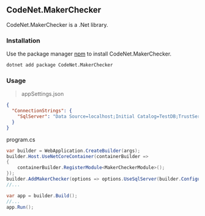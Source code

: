 ## CodeNet.MakerChecker

CodeNet.MakerChecker is a .Net library.

### Installation

Use the package manager [npm](https://www.nuget.org/packages/CodeNet.MakerChecker/) to install CodeNet.MakerChecker.

```bash
dotnet add package CodeNet.MakerChecker
```

### Usage
> appSettings.json
```json
{
  "ConnectionStrings": {
    "SqlServer": "Data Source=localhost;Initial Catalog=TestDB;TrustServerCertificate=true"
  }
}
```
program.cs
```csharp
var builder = WebApplication.CreateBuilder(args);
builder.Host.UseNetCoreContainer(containerBuilder =>
{
    containerBuilder.RegisterModule<MakerCheckerModule>();
});
builder.AddMakerChecker(options => options.UseSqlServer(builder.Configuration, "SqlServer"), "Identity");
//...

var app = builder.Build();
//...
app.Run();
```